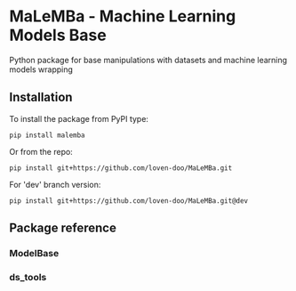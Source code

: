 # MaLeMBa - Machine Learning Models Base
Python package for base manipulations with datasets and machine learning models wrapping

## Installation
To install the package from PyPI type:
```
pip install malemba
```
Or from the repo:
```
pip install git+https://github.com/loven-doo/MaLeMBa.git
```
For 'dev' branch version:
```
pip install git+https://github.com/loven-doo/MaLeMBa.git@dev
```
## Package reference
### ModelBase
### ds_tools

